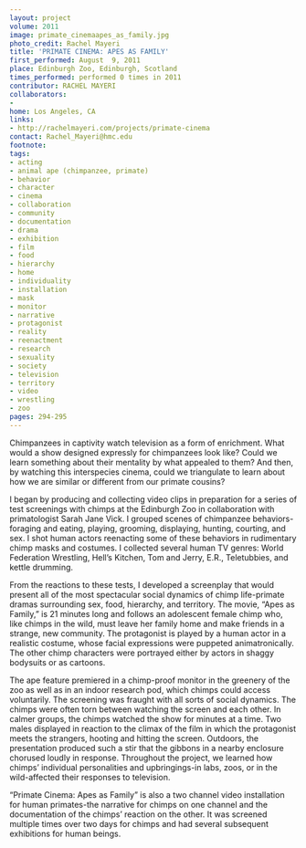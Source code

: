 ```yaml
---
layout: project
volume: 2011
image: primate_cinemaapes_as_family.jpg
photo_credit: Rachel Mayeri
title: 'PRIMATE CINEMA: APES AS FAMILY'
first_performed: August  9, 2011
place: Edinburgh Zoo, Edinburgh, Scotland
times_performed: performed 0 times in 2011
contributor: RACHEL MAYERI
collaborators:
- 
home: Los Angeles, CA
links:
- http://rachelmayeri.com/projects/primate-cinema
contact: Rachel_Mayeri@hmc.edu
footnote: 
tags:
- acting
- animal ape (chimpanzee, primate)
- behavior
- character
- cinema
- collaboration
- community
- documentation
- drama
- exhibition
- film
- food
- hierarchy
- home
- individuality
- installation
- mask
- monitor
- narrative
- protagonist
- reality
- reenactment
- research
- sexuality
- society
- television
- territory
- video
- wrestling
- zoo
pages: 294-295
---
```


Chimpanzees in captivity watch television as a form of enrichment. What would a show designed expressly for chimpanzees look like? Could we learn something about their mentality by what appealed to them? And then, by watching this interspecies cinema, could we triangulate to learn about how we are similar or different from our primate cousins?

I began by producing and collecting video clips in preparation for a series of test screenings with chimps at the Edinburgh Zoo in collaboration with primatologist Sarah Jane Vick. I grouped scenes of chimpanzee behaviors-foraging and eating, playing, grooming, displaying, hunting, courting, and sex. I shot human actors reenacting some of these behaviors in rudimentary chimp masks and costumes. I collected several human TV genres: World Federation Wrestling, Hell’s Kitchen, Tom and Jerry, E.R., Teletubbies, and kettle drumming.

From the reactions to these tests, I developed a screenplay that would present all of the most spectacular social dynamics of chimp life-primate dramas surrounding sex, food, hierarchy, and territory. The movie, “Apes as Family,” is 21 minutes long and follows an adolescent female chimp who, like chimps in the wild, must leave her family home and make friends in a strange, new community. The protagonist is played by a human actor in a realistic costume, whose facial expressions were puppeted animatronically. The other chimp characters were portrayed either by actors in shaggy bodysuits or as cartoons.

The ape feature premiered in a chimp-proof monitor in the greenery of the zoo as well as in an indoor research pod, which chimps could access voluntarily. The screening was fraught with all sorts of social dynamics. The chimps were often torn between watching the screen and each other. In calmer groups, the chimps watched the show for minutes at a time. Two males displayed in reaction to the climax of the film in which the protagonist meets the strangers, hooting and hitting the screen. Outdoors, the presentation produced such a stir that the gibbons in a nearby enclosure chorused loudly in response. Throughout the project, we learned how chimps’ individual personalities and upbringings-in labs, zoos, or in the wild-affected their responses to television.

“Primate Cinema: Apes as Family” is also a two channel video installation for human primates-the narrative for chimps on one channel and the documentation of the chimps’ reaction on the other. It was screened multiple times over two days for chimps and had several subsequent exhibitions for human beings.

